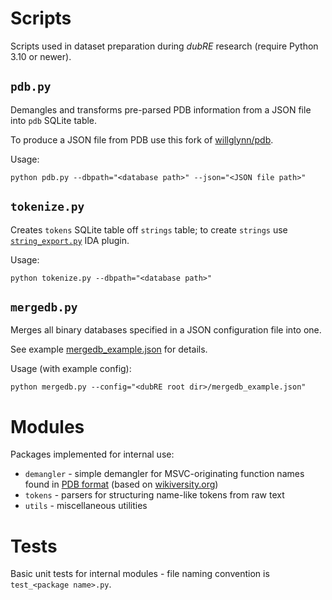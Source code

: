 # Scripts

Scripts used in dataset preparation during *dubRE* research (require Python 3.10 or newer).

## `pdb.py`
Demangles and transforms pre-parsed PDB information from a JSON file into `pdb` SQLite table.
 
To produce a JSON file from PDB use this fork of [willglynn/pdb](https://github.com/michal-kapala/pdb/tree/ground-truth).

Usage:
```
python pdb.py --dbpath="<database path>" --json="<JSON file path>"
```

## `tokenize.py`
Creates `tokens` SQLite table off `strings` table; to create `strings` use [`string_export.py`](https://github.com/michal-kapala/dubRE/tree/master/plugins) IDA plugin.

Usage:
```
python tokenize.py --dbpath="<database path>"
```

## `mergedb.py`

Merges all binary databases specified in a JSON configuration file into one.

See example [mergedb_example.json](/mergedb_example.json) for details.

Usage (with example config):
```
python mergedb.py --config="<dubRE root dir>/mergedb_example.json"
```

# Modules

Packages implemented for internal use:
- `demangler` - simple demangler for MSVC-originating function names found in [PDB format](https://github.com/microsoft/microsoft-pdb) (based on [wikiversity.org](https://en.wikiversity.org/wiki/Visual_C++_name_mangling))
- `tokens` - parsers for structuring name-like tokens from raw text
- `utils` - miscellaneous utilities

# Tests

Basic unit tests for internal modules - file naming convention is `test_<package name>.py`.

